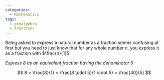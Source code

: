 ```yaml
---
categories:
  - Mathematics
tags:
  - prealgebra
  - fractions
---
```


Being asked to express a natural number as a fraction seems confusing at first
but you need to just know that for any whole number $n$, you express it as a
fraction with $\frac{n}{1}$.

_Express 8 as an equivalent fraction having the denominator 5_

$$
8 = \frac{8}{1} = \frac{8 \cdot 5}{1 \cdot 5} = \frac{40}{5}
$$
